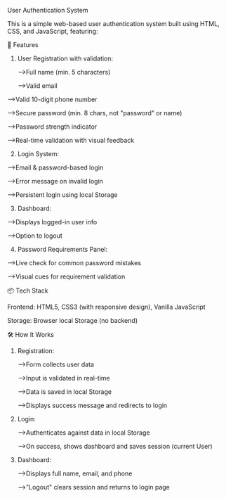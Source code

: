 User Authentication System

This is a simple web-based user authentication system built using HTML, CSS, and JavaScript, featuring:

🔐 Features

1. User Registration with validation:

  	-->Full name (min. 5 characters)

  	-->Valid email

  -->Valid 10-digit phone number

  -->Secure password (min. 8 chars, not "password" or name)

  -->Password strength indicator

  -->Real-time validation with visual feedback

2. Login System:

  -->Email & password-based login

  -->Error message on invalid login

  -->Persistent login using local Storage

3. Dashboard:

  -->Displays logged-in user info

  -->Option to logout

4. Password Requirements Panel:

  -->Live check for common password mistakes

  -->Visual cues for requirement validation

📦 Tech Stack

Frontend: HTML5, CSS3 (with responsive design), Vanilla JavaScript

Storage: Browser local Storage (no backend)

🛠 How It Works

1. Registration:

	-->Form collects user data

	-->Input is validated in real-time

	-->Data is saved in local Storage

	-->Displays success message and redirects to login

2. Login:

	-->Authenticates against data in local Storage

	-->On success, shows dashboard and saves session (current User)

3. Dashboard:

	-->Displays full name, email, and phone

	-->"Logout" clears session and returns to login page
